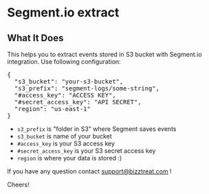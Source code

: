 # Segment.io extract

## What It Does

This helps you to extract events stored in S3 bucket with Segment.io integration. Use following configuration:

<pre>
{
  "s3_bucket": "your-s3-bucket",
  "s3_prefix": "segment-logs/some-string",
  "#access_key": "ACCESS KEY",
  "#secret_access_key": "API SECRET",
  "region": "us-east-1"
}
</pre>


- `s3_prefix` is "folder in S3" where Segment saves events   
- `s3_bucket` is name of your bucket  
- `#access_key` is your S3 access key  
- `#secret_access_key` is your S3 secret access key  
- `region` is where your data is stored :)  

If you have any question contact support@bizztreat.com !

Cheers!
